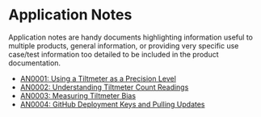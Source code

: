# Application Notes

Application notes are handy documents highlighting information useful to
multiple products, general information, or providing very specific use case/test
information too detailed to be included in the product documentation.

* [AN0001: Using a Tiltmeter as a Precision Level](appnotes/AN0001.md)
* [AN0002: Understanding Tiltmeter Count Readings](appnotes/AN0002.md)
* [AN0003: Measuring Tiltmeter Bias](appnotes/AN0003.md)
* [AN0004: GitHub Deployment Keys and Pulling Updates](appnotes/AN0004.md)
